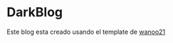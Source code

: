 # DarkBlog

Este blog esta creado usando el template de [wanoo21](https://github.com/wanoo21/tailwind-astro-starting-blog)
